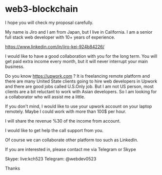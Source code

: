 # web3-blockchain

I hope you will check my proposal carefully.

My name is Jiro and I am from Japan, but I live in California. I am a senior full stack web developer with 10+ years of experience.

https://www.linkedin.com/in/jiro-kei-924b84226/

I would like to have a good collaboration with you for the long term. You will get paid extra income every month, but it will never interrupt your main business. 

Do you know https://upwork.com ? It is freelancing remote platform and there are many United State clients going to hire web developers in Upwork and there are good jobs called U.S.Only job. But I am not US person, most clients are a bit reluctant to work with Asian developers. So I am looking for a collaborator who will assist me a little. 

If you don't mind, I would like to use your upwork account on your laptop remotely. Maybe I could work with more than 100$ per hour.

I will share the revenue %30 of the income from account. 

I would like to get help the call support from you.

Of course we can collaborate other platform too such as LinkedIn.

If you are interested in, please contact me via Telegram or Skype

Skype: live:kch523
Telegram: @webdev0523

Thanks
